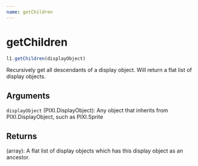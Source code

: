 ```yaml
---
name: getChildren
---
```


# getChildren

```js
l1.getChildren(displayObject)
```

Recursively get all descendants of a display object. Will return a flat list of display objects.

## Arguments

`displayObject` (PIXI.DisplayObject): Any object that inherits from PIXI.DisplayObject, such as PIXI.Sprite

## Returns

(array): A flat list of display objects which has this display object as an ancestor.
